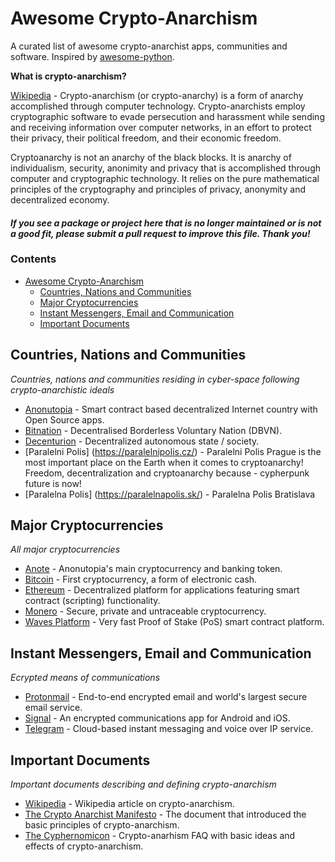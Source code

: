 # Awesome Crypto-Anarchism

A curated list of awesome crypto-anarchist apps, communities and software.  Inspired by [awesome-python](https://github.com/vinta/awesome-python).
 
**What is crypto-anarchism?**
 
[Wikipedia](https://en.wikipedia.org/wiki/Crypto-anarchism) - Crypto-anarchism (or crypto-anarchy) is a form of anarchy accomplished through computer technology. Crypto-anarchists employ cryptographic software to evade persecution and harassment while sending and receiving information over computer networks, in an effort to protect their privacy, their political freedom, and their economic freedom.

Cryptoanarchy is not an anarchy of the black blocks. 
It is anarchy of individualism, security, anonimity and privacy that is accomplished through computer and cryptographic technology. It relies on the pure mathematical principles of the cryptography and principles of privacy, anonymity and decentralized economy.


#### *If you see a package or project here that is no longer maintained or is not a good fit, please submit a pull request to improve this file. Thank you!*

### Contents

- [Awesome Crypto-Anarchism](#awesome-crypto-anarchism)
    - [Countries, Nations and Communities](#countries-nations-and-communities)
    - [Major Cryptocurrencies](#major-cryptocurrencies)
    - [Instant Messengers, Email and Communication](#instant-messengers-email-and-communication)
    - [Important Documents](#important-documents)
    
## Countries, Nations and Communities

*Countries, nations and communities residing in cyber-space following crypto-anarchistic ideals*

* [Anonutopia](https://www.anonutopia.com) - Smart contract based decentralized Internet country with Open Source apps.
* [Bitnation](https://tse.bitnation.co/) - Decentralised Borderless Voluntary Nation (DBVN).
* [Decenturion](https://decenturion.com/) - Decentralized autonomous state / society.
* [Paralelni Polis] (https://paralelnipolis.cz/) - Paralelni Polis Prague is the most important place on the Earth when it comes to cryptoanarchy! Freedom, decentralization and cryptoanarchy because - cypherpunk future is now!
* [Paralelna Polis] (https://paralelnapolis.sk/) - Paralelna Polis Bratislava

## Major Cryptocurrencies

*All major cryptocurrencies*

* [Anote](https://www.anonutopia.com/anote/) - Anonutopia's main cryptocurrency and banking token.
* [Bitcoin](https://bitcoin.org/) - First cryptocurrency, a form of electronic cash.
* [Ethereum](https://www.ethereum.org/) - Decentralized platform for applications featuring smart contract (scripting) functionality.
* [Monero](https://www.getmonero.org/) - Secure, private and untraceable cryptocurrency.
* [Waves Platform](https://wavesplatform.com/) - Very fast Proof of Stake (PoS) smart contract platform.

## Instant Messengers, Email and Communication

*Ecrypted means of communications*

* [Protonmail](https://protonmail.com/) - End-to-end encrypted email and world's largest secure email service.
* [Signal](https://signal.org/) - An encrypted communications app for Android and iOS.
* [Telegram](https://telegram.org/) - Cloud-based instant messaging and voice over IP service.

## Important Documents

*Important documents describing and defining crypto-anarchism*

* [Wikipedia](https://en.wikipedia.org/wiki/Crypto-anarchism) - Wikipedia article on crypto-anarchism.
* [The Crypto Anarchist Manifesto](https://www.activism.net/cypherpunk/crypto-anarchy.html) - The document that introduced the basic principles of crypto-anarchism.
* [The Cyphernomicon](https://nakamotoinstitute.org/static/docs/cyphernomicon.txt) - Crypto-anarhism FAQ with basic ideas and effects of crypto-anarchism.
